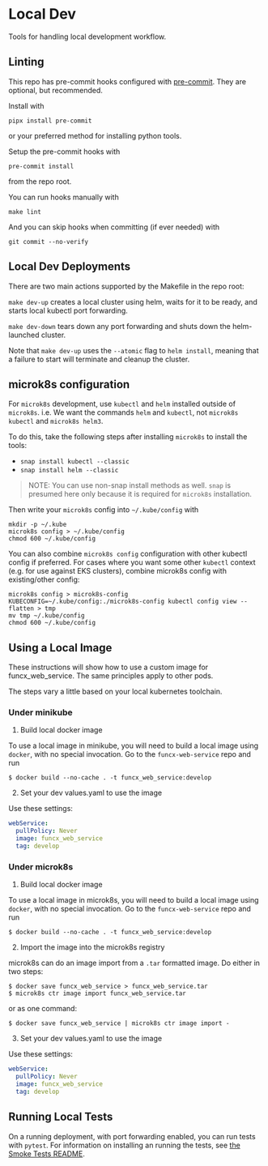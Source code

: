 # Local Dev

Tools for handling local development workflow.

## Linting

This repo has pre-commit hooks configured with [pre-commit](pre-commit.com).
They are optional, but recommended.

Install with

    pipx install pre-commit

or your preferred method for installing python tools.

Setup the pre-commit hooks with

    pre-commit install

from the repo root.

You can run hooks manually with

    make lint

And you can skip hooks when committing (if ever needed) with

    git commit --no-verify

## Local Dev Deployments

There are two main actions supported by the Makefile in the repo root:

`make dev-up` creates a local cluster using helm, waits for it to be ready, and
starts local kubectl port forwarding.

`make dev-down` tears down any port forwarding and shuts down the helm-launched
cluster.

Note that `make dev-up` uses the `--atomic` flag to `helm install`, meaning
that a failure to start will terminate and cleanup the cluster.

## microk8s configuration

For `microk8s` development, use `kubectl` and `helm` installed outside of
`microk8s`. i.e. We want the commands `helm` and `kubectl`, not
`microk8s kubectl` and `microk8s helm3`.

To do this, take the following steps after installing `microk8s` to install the
tools:

- `snap install kubectl --classic`
- `snap install helm --classic`

> NOTE: You can use non-snap install methods as well. `snap` is presumed here
> only because it is required for `microk8s` installation.

Then write your `microk8s` config into `~/.kube/config` with

    mkdir -p ~/.kube
    microk8s config > ~/.kube/config
    chmod 600 ~/.kube/config

You can also combine `microk8s config` configuration with other kubectl
config if preferred. For cases where you want some other `kubectl` context
(e.g. for use against EKS clusters), combine microk8s config with
existing/other config:

    microk8s config > microk8s-config
    KUBECONFIG=~/.kube/config:./microk8s-config kubectl config view --flatten > tmp
    mv tmp ~/.kube/config
    chmod 600 ~/.kube/config

## Using a Local Image

These instructions will show how to use a custom image for funcx_web_service.
The same principles apply to other pods.

The steps vary a little based on your local kubernetes toolchain.

### Under minikube

1. Build local docker image

To use a local image in minikube, you will need to build a local image using
`docker`, with no special invocation. Go to the `funcx-web-service` repo and run

    $ docker build --no-cache . -t funcx_web_service:develop

2. Set your dev values.yaml to use the image

Use these settings:

```yaml
webService:
  pullPolicy: Never
  image: funcx_web_service
  tag: develop
```

### Under microk8s

1. Build local docker image

To use a local image in microk8s, you will need to build a local image using
`docker`, with no special invocation. Go to the `funcx-web-service` repo and run

    $ docker build --no-cache . -t funcx_web_service:develop

2. Import the image into the microk8s registry

microk8s can do an image import from a `.tar` formatted image. Do either in two
steps:

    $ docker save funcx_web_service > funcx_web_service.tar
    $ microk8s ctr image import funcx_web_service.tar

or as one command:

    $ docker save funcx_web_service | microk8s ctr image import -

3. Set your dev values.yaml to use the image

Use these settings:

```yaml
webService:
  pullPolicy: Never
  image: funcx_web_service
  tag: develop
```

## Running Local Tests

On a running deployment, with port forwarding enabled, you can run tests with
`pytest`. For information on installing an running the tests, see
[the Smoke Tests README](../smoke_tests).
